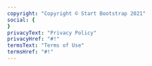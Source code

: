 ```yaml
---
copyright: "Copyright © Start Bootstrap 2021"
social: {
}
privacyText: "Privacy Policy"
privacyHref: "#!"
termsText: "Terms of Use"
termsHref: "#!"
---
```

